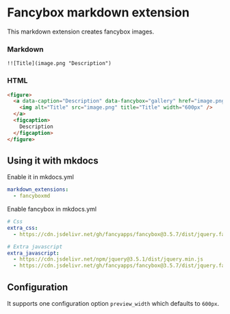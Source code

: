 # Fancybox markdown extension

This markdown extension creates fancybox images.

### Markdown

```
!![Title](image.png "Description")
```

### HTML

```html
<figure>
  <a data-caption="Description" data-fancybox="gallery" href="image.png">
    <img alt="Title" src="image.png" title="Title" width="600px" />
  </a>
  <figcaption>
    Description
  </figcaption>
</figure>
```

## Using it with mkdocs

Enable it in mkdocs.yml

```yml
markdown_extensions:
  - fancyboxmd
```

Enable fancybox in mkdocs.yml

```yml
# Css
extra_css:
  - https://cdn.jsdelivr.net/gh/fancyapps/fancybox@3.5.7/dist/jquery.fancybox.min.css

# Extra javascript
extra_javascript:
  - https://cdn.jsdelivr.net/npm/jquery@3.5.1/dist/jquery.min.js
  - https://cdn.jsdelivr.net/gh/fancyapps/fancybox@3.5.7/dist/jquery.fancybox.min.js
```

## Configuration

It supports one configuration option `preview_width` which defaults to `600px`.

